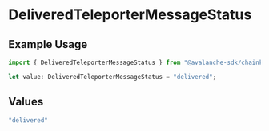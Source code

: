 # DeliveredTeleporterMessageStatus

## Example Usage

```typescript
import { DeliveredTeleporterMessageStatus } from "@avalanche-sdk/chainkit/models/components";

let value: DeliveredTeleporterMessageStatus = "delivered";
```

## Values

```typescript
"delivered"
```